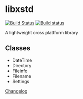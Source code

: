 # libxstd 
[![Build Status](https://travis-ci.org/raldus/libxstd.svg?branch=master)](https://travis-ci.org/raldus/libxstd)
[![Build status](https://ci.appveyor.com/api/projects/status/d01uli106rsqrtr6?svg=true)](https://ci.appveyor.com/project/raldus/libxstd)

A lightweight cross plattform library

## Classes
* DateTime
* Directory
* Fileinfo
* Filename
* Settings

[Changelog](https://github.com/raldus/libxstd/blob/master/CHANGELOG.md)
